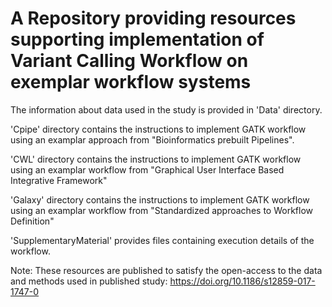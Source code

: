   # A Repository providing resources supporting implementation of Variant Calling Workflow on exemplar workflow systems

The information about data used in the study is provided in 'Data' directory.

'Cpipe' directory contains the instructions to implement GATK workflow using an examplar approach from "Bioinformatics prebuilt Pipelines".

'CWL' directory contains the instructions to implement GATK workflow using an examplar workflow from "Graphical User Interface Based Integrative Framework"

'Galaxy' directory contains the instructions to implement GATK workflow using an examplar workflow from "Standardized approaches to Workflow Definition"

'SupplementaryMaterial' provides files containing execution details of the workflow.   

Note: These resources are published to satisfy the open-access to the data and methods used in published study: https://doi.org/10.1186/s12859-017-1747-0




